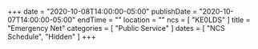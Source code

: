 +++
date = "2020-10-08T14:00:00-05:00"
publishDate = "2020-10-07T14:00:00-05:00"
endTime = ""
location = ""
ncs = [ "KE0LDS" ]
title = "Emergency Net"
categories = [ "Public Service" ]
dates = [ "NCS Schedule", "Hidden" ]
+++
